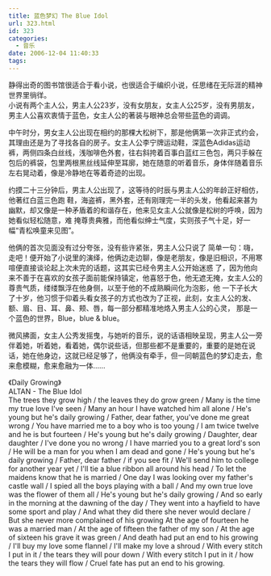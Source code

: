```yaml
---
title: 蓝色梦幻 The Blue Idol
url: 323.html
id: 323
categories:
  - 音乐
date: 2006-12-04 11:40:33
tags:
---
```


静得出奇的图书馆很适合于看小说，也很适合于编织小说，任思绪在无际涯的精神世界里徜徉。  
小说有两个主人公，男主人公23岁，没有女朋友，女主人公25岁，没有男朋友，男主人公喜欢衷情于蓝色，女主人公的著装与眼神总会带些蓝色的调调。  
  
中午时分，男女主人公出现在相约的那棵大松树下，那是他俩第一次非正式约会，其理由还是为了寻找各自的房子。女主人公李宁牌运动鞋，深蓝色Adidas运动 裤，两侧四条白丝线，浅咖啡色外套，往右斜挎着百事白蓝红三色包，两只手躲在包后的裤袋，包里两根黑丝线延伸至耳廓，她在随意的听着音乐，身体伴随着音乐 左右晃动着，像是冷静地在等着奇迹的出现。  
  
约摸二十三分钟后，男主人公出现了，这等待的时辰与男主人公的年龄正好相仿，他著红白蓝三色跑 鞋，海盗裤，黑外套，还有刚理完一半的头发，他看起来甚为幽默，却又像是一种矛盾着的和谐存在，他来见女主人公就像是松树的呼唤，因为她看似轻松随意，难 掩尊贵典雅，而他看似绅士气度，实则孩子气十足，好一幅“青松唤童来见图”。  
  
他俩的首次见面没有过分夸张，没有些许紧张，男主人公只说了 简单一句：嗨，走吧！便开始了小说里的演绎，他俩边走边聊，像是老朋友，像是旧相识，不用寒喧便直接谈论起上次未完的话题，这其实已经令男主人公开始迷惑 了，因为他向来不善于在喜欢的女孩子面前能保持镇定，他喜怒于色，他无遮无掩，女主人公的尊贵气质，缕缕飘浮在他身侧，以至于他的不成熟瞬间化为泡影，他 一下子长大了十岁，他习惯于仰着头看女孩子的方式也改为了正视，此刻，女主人公的发、额、眉、目、耳、鼻、颊、唇，每一部分都精准地烙入男主人公的心灵， 那是一个蓝色的世界，Blue，blue & blue。  
  
微风拂面，女主人公秀发摇曳，与她听的音乐，说的话语相映呈现，男主人公一旁伴着她，听着她，看着她，偶尔说些话，但那些都不是重要的，重要的是她在说话，她在他身边，这就已经足够了，他俩没有牵手，但一同朝蓝色的梦幻走去，愈来愈模糊，愈来愈融为一体……  
  
  
《Daily Growing》  
ALTAN - The Blue Idol  
The trees they grow high / the leaves they do grow green / Many is the time my true love I've seen / Many an hour I have watched him all alone / He's young but he's daily growing / Father, dear father, you've done me great wrong / You have married me to a boy who is too young / I am twice twelve and he is but fourteen / He's young but he's daily growing / Daughter, dear daughter / I've done you no wrong / I have married you to a great lord's son / He will be a man for you when I am dead and gone / He's young but he's daily growing / Father, dear father / if you see fit / We'll send him to college for another year yet / I'll tie a blue ribbon all around his head / To let the maidens know that he is married / One day I was looking over my father's castle wall / I spied all the boys playing with a ball / And my own true love was the flower of them all / He's young but he's daily growing / And so early in the morning at the dawning of the day / They went into a hayfield to have some sport and play / And what they did there she never would declare / But she never more complained of his growing At the age of fourteen he was a married man / At the age of fifteen the father of my son / At the age of sixteen his grave it was green / And death had put an end to his growing / I'll buy my love some flannel / I'll make my love a shroud / With every stitch I put in it / the tears they will pour down / With every stitch I put in it / how the tears they will flow / Cruel fate has put an end to his growing.